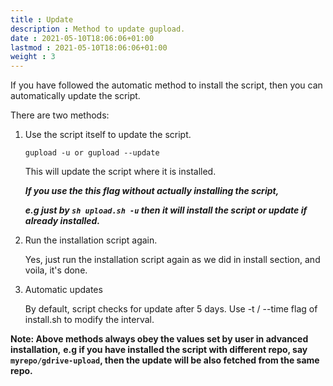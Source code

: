 ```yaml
---
title : Update 
description : Method to update gupload. 
date : 2021-05-10T18:06:06+01:00
lastmod : 2021-05-10T18:06:06+01:00
weight : 3
---
```

If you have followed the automatic method to install the script, then you can automatically update the script.

There are two methods:

1.  Use the script itself to update the script.

    `gupload -u or gupload --update`

    This will update the script where it is installed.

    ***If you use the this flag without actually installing the script,***

    ***e.g just by `sh upload.sh -u` then it will install the script or update if already installed.***

2.  Run the installation script again.

    Yes, just run the installation script again as we did in install section, and voila, it's done.

3.  Automatic updates

    By default, script checks for update after 5 days. Use -t / --time flag of install.sh to modify the interval.

**Note: Above methods always obey the values set by user in advanced installation,**
**e.g if you have installed the script with different repo, say `myrepo/gdrive-upload`, then the update will be also fetched from the same repo.**
